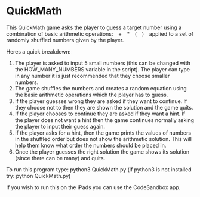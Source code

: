 # QuickMath
This QuickMath game asks the player to guess a target number using a combination of basic arithmetic operations:&emsp;+&emsp;*&emsp;(&emsp;)&emsp;applied to a set of randomly shuffled numbers given by the player.

Heres a quick breakdown: 
1. The player is asked to input 5 small numbers (this can be changed with the HOW_MANY_NUMBERS variable in the script). The player can type in any number it is just recommended that they choose smaller numbers.
2. The game shuffles the numbers and creates a random equation using the basic arithmetic operations which the player has to guess.
3. If the player guesses wrong they are asked if they want to continue. If they choose not to then they are shown the solution and the game quits.
4. If the player chooses to continue they are asked if they want a hint. If the player does not want a hint then the game continues normally asking the player to input their guess again.
5. If the player asks for a hint, then the game prints the values of numbers in the shuffled order but does not show the arithmetic solution. This will help them know what order the numbers should be placed in.
6. Once the player guesses the right solution the game shows its solution (since there can be many) and quits.


To run this program type: python3 QuickMath.py
(if python3 is not installed try: python QuickMath.py)

If you wish to run this on the iPads you can use the CodeSandbox app.

